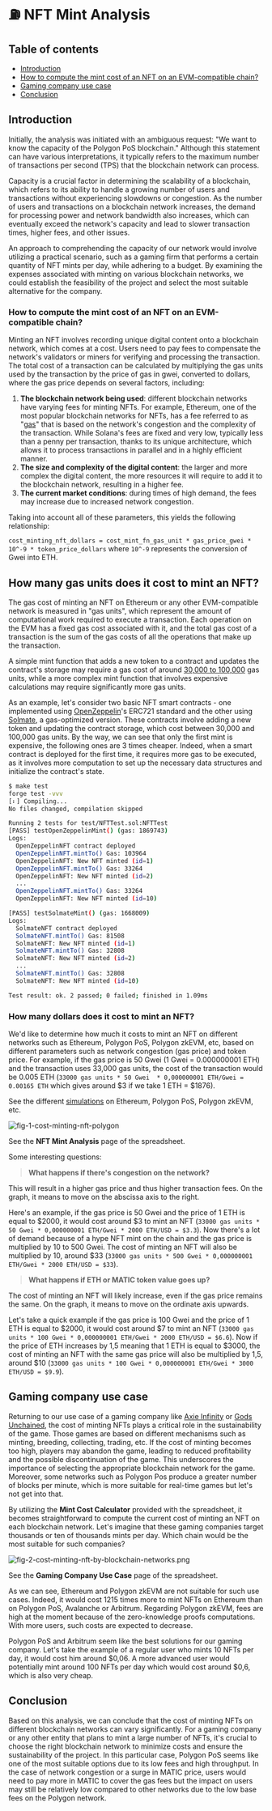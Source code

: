 # ⛽️ NFT Mint Analysis

## Table of contents

- [Introduction](#introduction)
- [How to compute the mint cost of an NFT on an EVM-compatible chain?](#how-to-compute-the-mint-cost-of-an-nft-on-an-evm-compatible-chain)
- [Gaming company use case](#gaming-company-use-case)
- [Conclusion](#conclusion)

## Introduction

Initially, the analysis was initiated with an ambiguous request: "We want to know the capacity of the Polygon PoS blockchain." Although this statement can have various interpretations, it typically refers to the maximum number of transactions per second (TPS) that the blockchain network can process.

Capacity is a crucial factor in determining the scalability of a blockchain, which refers to its ability to handle a growing number of users and transactions without experiencing slowdowns or congestion. As the number of users and transactions on a blockchain network increases, the demand for processing power and network bandwidth also increases, which can eventually exceed the network's capacity and lead to slower transaction times, higher fees, and other issues.

An approach to comprehending the capacity of our network would involve utilizing a practical scenario, such as a gaming firm that performs a certain quantity of NFT mints per day, while adhering to a budget. By examining the expenses associated with minting on various blockchain networks, we could establish the feasibility of the project and select the most suitable alternative for the company.

### How to compute the mint cost of an NFT on an EVM-compatible chain?

Minting an NFT involves recording unique digital content onto a blockchain network, which comes at a cost. Users need to pay fees to compensate the network's validators or miners for verifying and processing the transaction. The total cost of a transaction can be calculated by multiplying the gas units used by the transaction by the price of gas in gwei, converted to dollars, where the gas price depends on several factors, including:

1. **The blockchain network being used**: different blockchain networks have varying fees for minting NFTs. For example, Ethereum, one of the most popular blockchain networks for NFTs, has a fee referred to as "[gas](https://ethereum.org/en/developers/docs/gas/#what-is-gas)" that is based on the network's congestion and the complexity of the transaction. While Solana's fees are fixed and very low, typically less than a penny per transaction, thanks to its unique architecture, which allows it to process transactions in parallel and in a highly efficient manner.
2. **The size and complexity of the digital content**: the larger and more complex the digital content, the more resources it will require to add it to the blockchain network, resulting in a higher fee.
3. **The current market conditions**: during times of high demand, the fees may increase due to increased network congestion.

Taking into account all of these parameters, this yields the following relationship:

`cost_minting_nft_dollars = cost_mint_fn_gas_unit * gas_price_gwei * 10^-9 * token_price_dollars` where `10^-9` represents the conversion of Gwei into ETH.

## How many gas units does it cost to mint an NFT?

The gas cost of minting an NFT on Ethereum or any other EVM-compatible network is measured in "gas units", which represent the amount of computational work required to execute a transaction. Each operation on the EVM has a fixed gas cost associated with it, and the total gas cost of a transaction is the sum of the gas costs of all the operations that make up the transaction.

A simple mint function that adds a new token to a contract and updates the contract's storage may require a gas cost of around [30,000 to 100,000](#annex) gas units, while a more complex mint function that involves expensive calculations may require significantly more gas units.

As an example, let's consider two basic NFT smart contracts - one implemented using [OpenZeppelin](https://github.com/OpenZeppelin/openzeppelin-contracts/blob/master/contracts/token/ERC721/ERC721.sol)'s ERC721 standard and the other using [Solmate](https://github.com/transmissions11/solmate/blob/main/src/tokens/ERC721.sol), a gas-optimized version. These contracts involve adding a new token and updating the contract storage, which cost between 30,000 and 100,000 gas units. By the way, we can see that only the first mint is expensive, the following ones are 3 times cheaper. Indeed, when a smart contract is deployed for the first time, it requires more gas to be executed, as it involves more computation to set up the necessary data structures and initialize the contract's state.

```sh
$ make test
forge test -vvv
[⠆] Compiling...
No files changed, compilation skipped

Running 2 tests for test/NFTTest.sol:NFTTest
[PASS] testOpenZeppelinMint() (gas: 1869743)
Logs:
  OpenZeppelinNFT contract deployed
  OpenZeppelinNFT.mintTo() Gas: 103964
  OpenZeppelinNFT: New NFT minted (id=1)
  OpenZeppelinNFT.mintTo() Gas: 33264
  OpenZeppelinNFT: New NFT minted (id=2)
  ...
  OpenZeppelinNFT.mintTo() Gas: 33264
  OpenZeppelinNFT: New NFT minted (id=10)

[PASS] testSolmateMint() (gas: 1668009)
Logs:
  SolmateNFT contract deployed
  SolmateNFT.mintTo() Gas: 81508
  SolmateNFT: New NFT minted (id=1)
  SolmateNFT.mintTo() Gas: 32808
  SolmateNFT: New NFT minted (id=2)
  ...
  SolmateNFT.mintTo() Gas: 32808
  SolmateNFT: New NFT minted (id=10)

Test result: ok. 2 passed; 0 failed; finished in 1.09ms
```

### How many dollars does it cost to mint an NFT?

We'd like to determine how much it costs to mint an NFT on different networks such as Ethereum, Polygon PoS, Polygon zkEVM, etc, based on different parameters such as network congestion (gas price) and token price. For example, if the gas price is 50 Gwei (1 Gwei = 0.000000001 ETH) and the transaction uses 33,000 gas units, the cost of the transaction would be 0.005 ETH (`33000 gas units * 50 Gwei  * 0,000000001 ETH/Gwei = 0.00165 ETH` which gives around $3 if we take 1 ETH = $1876).

See the different [simulations](https://docs.google.com/spreadsheets/d/1_9Q4mjAuSerGAkaC6Skc4FWgRqJMzQMO7kpNnJLWz7o/edit?usp=sharing) on Ethereum, Polygon PoS, Polygon zkEVM, etc.

![fig-1-cost-minting-nft-polygon](doc/fig-1-cost-minting-nft-polygon.png)

See the **NFT Mint Analysis** page of the spreadsheet.

Some interesting questions:

> **What happens if there's congestion on the network?**

This will result in a higher gas price and thus higher transaction fees. On the graph, it means to move on the abscissa axis to the right.

Here's an example, if the gas price is 50 Gwei and the price of 1 ETH is equal to $2000, it would cost around $3 to mint an NFT (`33000 gas units * 50 Gwei * 0,000000001 ETH/Gwei * 2000 ETH/USD = $3.3`). Now there's a lot of demand because of a hype NFT mint on the chain and the gas price is multiplied by 10 to 500 Gwei. The cost of minting an NFT will also be multiplied by 10, around $33 (`33000 gas units * 500 Gwei * 0,000000001 ETH/Gwei * 2000 ETH/USD = $33`).

> **What happens if ETH or MATIC token value goes up?**

The cost of minting an NFT will likely increase, even if the gas price remains the same. On the graph, it means to move on the ordinate axis upwards.

Let's take a quick example if the gas price is 100 Gwei and the price of 1 ETH is equal to $2000, it would cost around $7 to mint an NFT (`33000 gas units * 100 Gwei * 0,000000001 ETH/Gwei * 2000 ETH/USD = $6.6`). Now if the price of ETH increases by 1,5 meaning that 1 ETH is equal to $3000, the cost of minting an NFT with the same gas price will also be multiplied by 1,5, around $10 (`33000 gas units * 100 Gwei * 0,000000001 ETH/Gwei * 3000 ETH/USD = $9.9`).

## Gaming company use case

Returning to our use case of a gaming company like [Axie Infinity](https://axieinfinity.com/) or [Gods Unchained](https://godsunchained.com/), the cost of minting NFTs plays a critical role in the sustainability of the game. Those games are based on different mechanisms such as minting, breeding, collecting, trading, etc. If the cost of minting becomes too high, players may abandon the game, leading to reduced profitability and the possible discontinuation of the game. This underscores the importance of selecting the appropriate blockchain network for the game. Moreover, some networks such as Polygon Pos produce a greater number of blocks per minute, which is more suitable for real-time games but let's not get into that.

By utilizing the **Mint Cost Calculator** provided with the spreadsheet, it becomes straightforward to compute the current cost of minting an NFT on each blockchain network. Let's imagine that these gaming companies target thousands or ten of thousands mints per day. Which chain would be the most suitable for such companies?

![fig-2-cost-minting-nft-by-blockchain-networks.png](doc/fig-2-cost-minting-nft-by-blockchain-networks.png)

See the **Gaming Company Use Case** page of the spreadsheet.

As we can see, Ethereum and Polygon zkEVM are not suitable for such use cases. Indeed, it would cost 1215 times more to mint NFTs on Ethereum than on Polygon PoS, Avalanche or Arbitrum. Regarding Polygon zkEVM, fees are high at the moment because of the zero-knowledge proofs computations. With more users, such costs are expected to decrease.

Polygon PoS and Arbitrum seem like the best solutions for our gaming company. Let's take the example of a regular user who mints 10 NFTs per day, it would cost him around $0,06. A more advanced user would potentially mint around 100 NFTs per day which would cost around $0,6, which is also very cheap.

## Conclusion

Based on this analysis, we can conclude that the cost of minting NFTs on different blockchain networks can vary significantly. For a gaming company or any other entity that plans to mint a large number of NFTs, it's crucial to choose the right blockchain network to minimize costs and ensure the sustainability of the project. In this particular case, Polygon PoS seems like one of the most suitable options due to its low fees and high throughput. In the case of network congestion or a surge in MATIC price, users would need to pay more in MATIC to cover the gas fees but the impact on users may still be relatively low compared to other networks due to the low base fees on the Polygon network.
